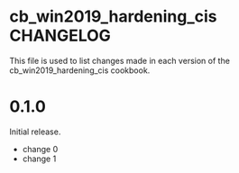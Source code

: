# cb_win2019_hardening_cis CHANGELOG

This file is used to list changes made in each version of the cb_win2019_hardening_cis cookbook.

# 0.1.0

Initial release.

- change 0
- change 1

